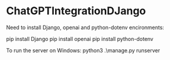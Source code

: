 # ChatGPTIntegrationDJango
Need to install Django, openai and python-dotenv encironments:

pip install Django
pip install openai
pip install python-dotenv


To run the server on Windows:
python3 .\manage.py runserver